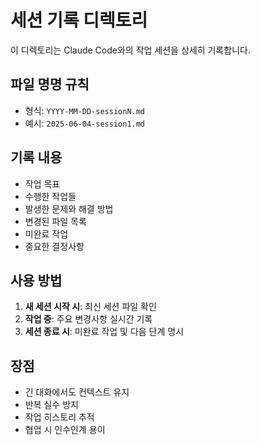 # 세션 기록 디렉토리

이 디렉토리는 Claude Code와의 작업 세션을 상세히 기록합니다.

## 파일 명명 규칙
- 형식: `YYYY-MM-DD-sessionN.md`
- 예시: `2025-06-04-session1.md`

## 기록 내용
- 작업 목표
- 수행한 작업들
- 발생한 문제와 해결 방법
- 변경된 파일 목록
- 미완료 작업
- 중요한 결정사항

## 사용 방법
1. **새 세션 시작 시**: 최신 세션 파일 확인
2. **작업 중**: 주요 변경사항 실시간 기록
3. **세션 종료 시**: 미완료 작업 및 다음 단계 명시

## 장점
- 긴 대화에서도 컨텍스트 유지
- 반복 실수 방지
- 작업 히스토리 추적
- 협업 시 인수인계 용이